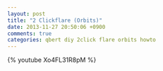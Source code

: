 ```yaml
---
layout: post
title: "2 Clickflare (Orbits)"
date: 2013-11-27 20:50:06 +0900
comments: true
categories: qbert diy 2click flare orbits howto
---
```


{% youtube Xo4FL31R8pM %}
